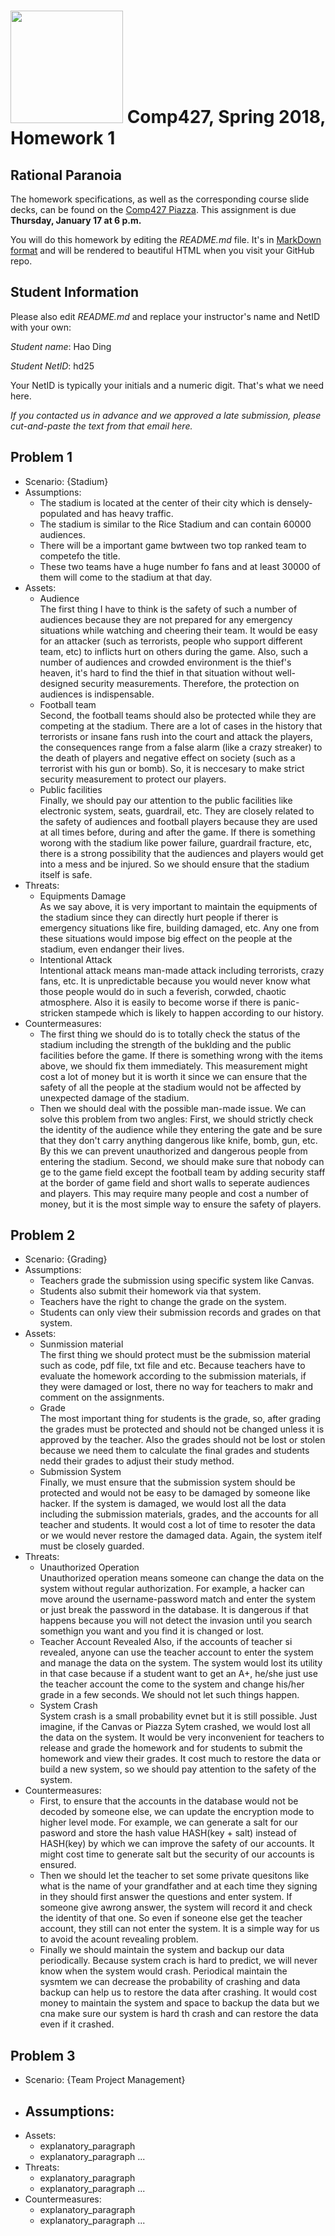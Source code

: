 # <img src="http://www.rice.edu/_images/rice-logo.jpg" width=180> Comp427, Spring 2018, Homework 1
## Rational Paranoia
The homework specifications, as well as the corresponding course slide decks,
can be found on the [Comp427 Piazza](https://piazza.com/class/jqifhp864b37ju).
This assignment is due **Thursday, January 17 at 6 p.m.**

You will do this homework by editing the _README.md_ file. It's in
[MarkDown format](https://guides.github.com/features/mastering-markdown/)
and will be rendered to beautiful HTML when you visit your GitHub repo.

## Student Information
Please also edit _README.md_ and replace your instructor's name and NetID with your own:

_Student name_: Hao Ding

_Student NetID_: hd25

Your NetID is typically your initials and a numeric digit. That's
what we need here.

_If you contacted us in advance and we approved a late submission,
please cut-and-paste the text from that email here._

## Problem 1
- Scenario: {Stadium}
- Assumptions:
  - The stadium is located at the center of their city which is densely-populated and has heavy traffic.
  - The stadium is similar to the Rice Stadium and can contain 60000 audiences.
  - There will be a important game bwtween two top ranked team to competefo the title.
  - These two teams have a huge number fo fans and at least 30000 of them will come to the stadium at that day.
- Assets:
  - Audience   
  The first thing I have to think is the safety of such a number of audiences because they are not prepared for any emergency situations while watching and cheering their team. It would be easy for an attacker (such as terrorists, people who support different team, etc) to  inflicts hurt on others during the game. Also, such a number of audiences and crowded environment is the thief's heaven, it's hard to find the thief in that situation without well-designed security measurements. Therefore, the protection on audiences is indispensable.
  - Football team   
  Second, the football teams should also be protected while they are competing at the stadium. There are a lot of cases in the history that terrorists or insane fans rush into the court and attack the players, the consequences range from a false alarm (like a crazy streaker) to the death of players and negative effect on society (such as a terrorist with his gun or bomb). So, it is neccesary to make strict security measurement to protect our players.
  - Public facilities   
  Finally, we should pay our attention to the public facilities like electronic system, seats, guardrail, etc. They are closely related to the safety of audiences and football players because they are used at all times before, during and after the game. If there is something worong with the stadium like power failure, guardrail fracture, etc, there is a strong possibility that the audiences and players would get into a mess and be injured. So we should ensure that the stadium itself is safe.
- Threats:
  - Equipments Damage   
  As we say above, it is very important to maintain the equipments of the stadium since they can directly hurt people if therer is emergency situations like fire, building damaged, etc. Any one from these situations would impose big effect on the people at the stadium, even endanger their lives.
  - Intentional Attack   
  Intentional attack means man-made attack including terrorists, crazy fans, etc. It is unpredictable because you would never know what those people would do in such a feverish, corwded, chaotic atmosphere. Also it is easily to become worse if there is panic-stricken stampede which is likely to happen according to our history.   
- Countermeasures:
  - The first thing we should do is to totally check the status of the stadium including the strength of the buklding and the public facilities before the game. If there is something wrong with the items above, we should fix them immediately. This measurement might cost a lot of money but it is worth it since we can ensure that the safety of all the people at the stadium would not be affected by unexpected damage of the stadium.
  - Then we should deal with the possible man-made issue. We can solve this problem from two angles: First, we should strictly check the identity of the audience while they entering the gate and be sure that they don't carry anything dangerous like knife, bomb, gun, etc. By this we can prevent unauthorized and dangerous people from entering the stadium. Second, we should make sure that nobody can ge to the game field except the football team by adding security staff at the border of game field and short walls to seperate audiences and players. This may require many people and cost a number of money, but it is the most simple way to ensure the safety of players. 

## Problem 2
- Scenario: {Grading}
- Assumptions:
  - Teachers grade the submission using specific system like Canvas.
  - Students also submit their homework via that system.
  - Teachers have the right to change the grade on the system. 
  - Students can only view their submission records and grades on that system.
- Assets:
  - Sunmission material    
  The first thing we should protect must be the submission material such as code, pdf file, txt file and etc. Because teachers have to evaluate the homework according to the submission materials, if they were damaged or lost, there no way for teachers to makr and comment on the assignments.
  - Grade   
  The most important thing for students is the grade, so, after grading the grades must be protected and should not be changed unless it is approved by the teacher. Also the grades should not be lost or stolen because we need them to calculate the final grades and students nedd their grades to adjust their study method. 
  - Submission System   
  Finally, we must ensure that the submission system should be protected and would not be easy to be damaged by someone like hacker. If the system is damaged, we would lost all the data including the submission materials, grades, and the accounts for all teacher and students. It would cost a lot of time to resoter the data or we would never restore the damaged data. Again, the system itelf must be  closely guarded.
- Threats:
  - Unauthorized Operation   
  Unauthorized operation means someone can change the data on the system without regular authorization. For example, a hacker can move around the username-password match and enter the system or just break the password in the database. It is dangerous if that happens because you will not detect the invasion until you search somethign you want and you find it is changed or lost.
  - Teacher Account Revealed
  Also, if the accounts of teacher si revealed, anyone can use the teacher account to enter the system and manage the data on the system. The system would lost its utility in that case because if a student want to get an A+, he/she just use the teacher account the come to the system and change his/her grade in a few seconds. We should not let such things happen.
  - System Crash   
  System crash is a small probability evnet but it is still possible. Just imagine, if the Canvas or Piazza Sytem crashed, we would lost all the data on the system. It would be very inconvenient for teachers to release and grade the homework and for students to submit the homework and view their grades. It cost much to restore the data or build a new system, so we should pay attention to the safety of the system. 
- Countermeasures:
  - First, to ensure that the accounts in the database would not be decoded by someone else, we can update the encryption mode to higher level mode. For example, we can generate a salt for our pasword and store the hash value HASH(key + salt) instead of HASH(key) by which we can improve the safety of our accounts. It might cost time to generate salt but the security of our accounts is ensured.
  - Then we should let the teacher to set some private quesitons like what is the name of your grandfather and at each time they signing in they should first answer the questions and enter system. If someone give awrong answer, the system will record it and check the identity of that one. So even if soneone else get the teacher account, they still can not enter the system. It is a simple way for us to avoid the acount revealing problem.
  - Finally we should maintain the system and backup our data periodically. Because system crach is hard to predict, we will never know when the system would crash. Periodical maintain the sysmtem we can decrease the probability of crashing and data backup can help us to restore the data after crashing. It would cost money to maintain the system and space to backup the data but we cna make sure our system is hard th crash and can restore the data even if it crashed.

## Problem 3
- Scenario: {Team Project Management}
- Assumptions:
  - 
- Assets:
  - explanatory_paragraph
  - explanatory_paragraph ...
- Threats:
  - explanatory_paragraph 
  - explanatory_paragraph ...
- Countermeasures:
  - explanatory_paragraph
  - explanatory_paragraph ...


